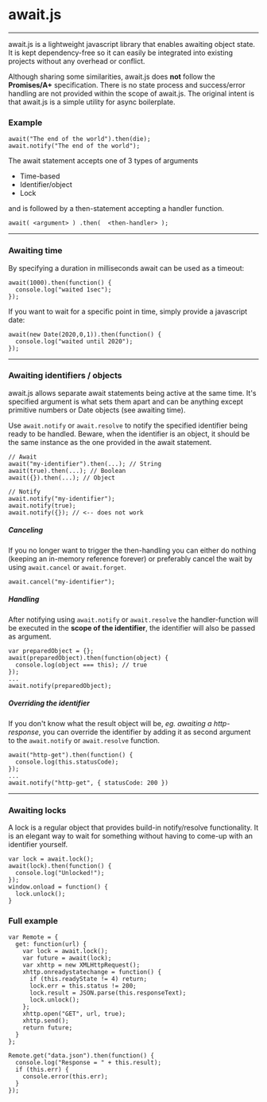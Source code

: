 # await.js
---

await.js is a lightweight javascript library that enables awaiting object state. It is kept dependency-free so it can easily be integrated into existing projects without any overhead or conflict. 

Although sharing some similarities, await.js does **not** follow the **Promises/A+** specification. There is no state process and success/error handling are not provided within the scope of await.js. The original intent is that await.js is a simple utility for async boilerplate.

### Example


```
await("The end of the world").then(die);
await.notify("The end of the world");
```

The await statement accepts one of 3 types of arguments 

 * Time-based
 * Identifier/object
 * Lock
 
and is followed by a then-statement accepting a handler function. 

```
await( <argument> ) .then(  <then-handler> );
```
---
 
### Awaiting time

By specifying a duration in milliseconds await can be used as a timeout:

```
await(1000).then(function() {
  console.log("waited 1sec");
});
```

If you want to wait for a specific point in time, simply provide a javascript date:  

```
await(new Date(2020,0,1)).then(function() {
  console.log("waited until 2020");
});
```

---
### Awaiting identifiers / objects

await.js allows separate await statements being active at the same time. It's specified argument is what sets them apart and can be anything except primitive numbers or Date objects (see awaiting time).

Use `await.notify` or `await.resolve` to notify the specified identifier being ready to be handled. Beware, when the identifier is an object, it should be the same instance as the one provided in the await statement.

```
// Await
await("my-identifier").then(...); // String
await(true).then(...); // Boolean
await({}).then(...); // Object

// Notify
await.notify("my-identifier");
await.notify(true);
await.notify({}); // <-- does not work
```

##### Canceling
If you no longer want to trigger the then-handling you can either do nothing (keeping an in-memory reference forever) or preferably cancel the wait by using `await.cancel` or `await.forget`.

```
await.cancel("my-identifier");
```

##### Handling

After notifying using `await.notify` or `await.resolve` the handler-function will be executed in the **scope of the identifier**, the identifier will also be passed as argument.

```
var preparedObject = {};
await(preparedObject).then(function(object) {
  console.log(object === this); // true
});
...
await.notify(preparedObject);
```


##### Overriding the identifier

If you don't know what the result object will be, *eg. awaiting a http-response*, you can override the identifier by adding it as second argument to the `await.notify` or `await.resolve` function.

```
await("http-get").then(function() {
  console.log(this.statusCode);
});
...
await.notify("http-get", { statusCode: 200 })
```


---

### Awaiting locks

A lock is a regular object that provides build-in notify/resolve functionality. It is an elegant way to wait for something without having to come-up with an identifier yourself.

```
var lock = await.lock();
await(lock).then(function() {
  console.log("Unlocked!");
});
window.onload = function() {
  lock.unlock();
}
```





### Full example

```
var Remote = {
  get: function(url) {
    var lock = await.lock();
    var future = await(lock);
    var xhttp = new XMLHttpRequest();
  	xhttp.onreadystatechange = function() {
      if (this.readyState != 4) return;
      lock.err = this.status != 200;
      lock.result = JSON.parse(this.responseText);
      lock.unlock();
    };
    xhttp.open("GET", url, true);
    xhttp.send();
    return future;
  }
};

Remote.get("data.json").then(function() {
  console.log("Response = " + this.result);
  if (this.err) {
    console.error(this.err);
  }
});
```